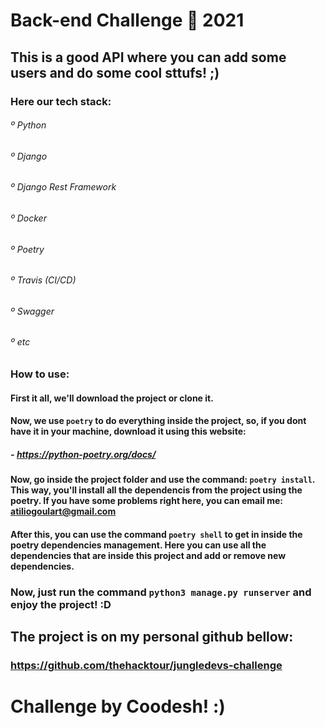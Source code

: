 # Back-end Challenge 🏅 2021


## This is a good API where you can add some users and do some cool sttufs! ;)

### Here our tech stack:

###### º Python
###### º Django
###### º Django Rest Framework
###### º Docker
###### º Poetry
###### º Travis (CI/CD)
###### º Swagger
###### º etc

### How to use:

#### First it all, we'll download the project or clone it.

#### Now, we use `poetry` to do everything inside the project, so, if you dont have it in your machine, download it using this website:

##### - https://python-poetry.org/docs/

#### Now, go inside the project folder and use the command: `poetry install`. This way, you'll install all the dependencis from the project using the poetry. If you have some problems right here, you can email me: atiliogoulart@gmail.com

#### After this, you can use the command `poetry shell` to get in inside the poetry dependencies management. Here you can use all the dependencies that are inside this project and add or remove new dependencies.

### Now, just run the command `python3 manage.py runserver` and enjoy the project! :D


## The project is on my personal github bellow:

### https://github.com/thehacktour/jungledevs-challenge


# Challenge by Coodesh! :)
